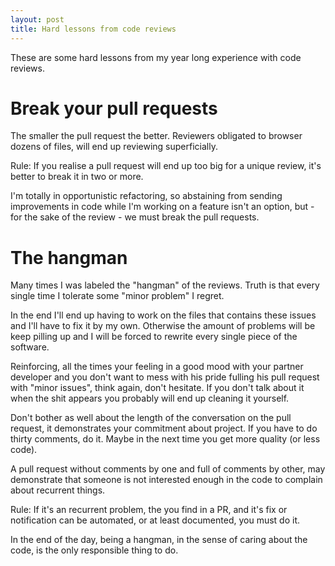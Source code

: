 ```yaml
---
layout: post
title: Hard lessons from code reviews
---
```


These are some hard lessons from my year long experience with code reviews.

# Break your pull requests

The smaller the pull request the better. Reviewers obligated to
browser dozens of files, will end up reviewing superficially.

Rule: If you realise a pull request will end up too big for a unique review,
it's better to break it in two or more.

I'm totally in opportunistic refactoring, so abstaining from sending
improvements in code while I'm working on a feature isn't an option,
but - for the sake of the review - we must break the pull requests.

# The hangman

Many times I was labeled the "hangman" of the reviews. Truth
is that every single time I tolerate some "minor problem" I
regret.

In the end I'll end up having to work on the files that contains
these issues and I'll have to fix it by my own. Otherwise the
amount of problems will be keep pilling up and I will be forced to
rewrite every single piece of the software.

Reinforcing, all the times your feeling in a good mood with your
partner developer and you don't want to mess with his pride fulling
his pull request with "minor issues", think again, don't hesitate. If you
don't talk about it when the shit appears you probably will end up
cleaning it yourself.

Don't bother as well about the length of the conversation on the
pull request, it demonstrates your commitment about project. If you
have to do thirty comments, do it. Maybe in the next time you get
more quality (or less code).

A pull request without comments by one and full of comments by
other, may demonstrate that someone is not interested enough in the
code to complain about recurrent things.

Rule: If it's an recurrent problem, the you find in a PR, and it's fix or
notification can be automated, or at least documented, you must do it.

In the end of the day, being a hangman, in the sense of caring
about the code, is the only responsible thing to do.
